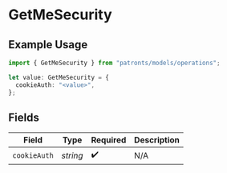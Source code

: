 # GetMeSecurity

## Example Usage

```typescript
import { GetMeSecurity } from "patronts/models/operations";

let value: GetMeSecurity = {
  cookieAuth: "<value>",
};
```

## Fields

| Field              | Type               | Required           | Description        |
| ------------------ | ------------------ | ------------------ | ------------------ |
| `cookieAuth`       | *string*           | :heavy_check_mark: | N/A                |